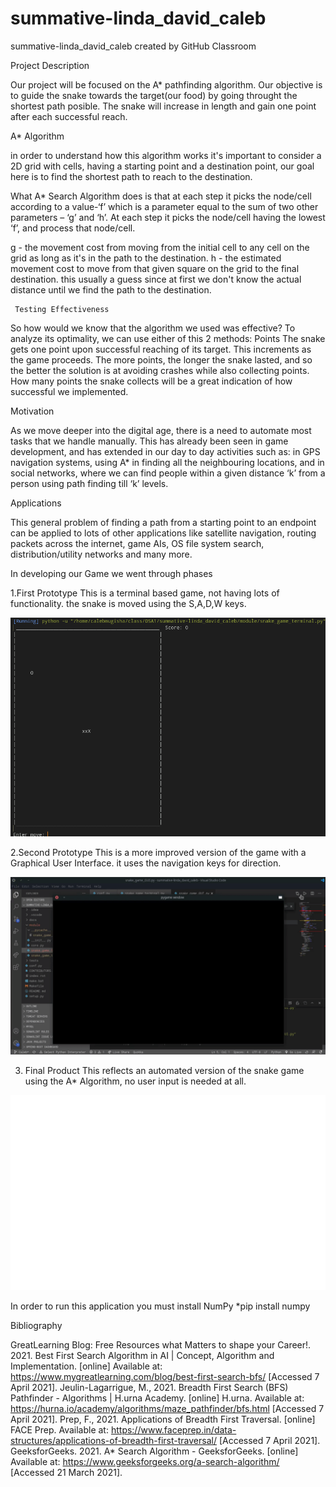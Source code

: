 # summative-linda_david_caleb
summative-linda_david_caleb created by GitHub Classroom

Project Description

Our project will be focused on the A* pathfinding algorithm. Our objective is to guide the snake towards the target(our food) by going throught the shortest path posible. The snake will increase in length and gain one point after each successful reach.

A* Algorithm

in order to understand how this algorithm works it's important to consider a 2D grid with cells, having a starting point and a destination point, our goal here is to find the shortest path to reach to the destination.

What A* Search Algorithm does is that at each step it picks the node/cell according to a value-‘f’ which is a parameter equal to the sum of two other parameters – ‘g’ and ‘h’. At each step it picks the node/cell having the lowest ‘f’, and process that node/cell.

g - the movement cost from moving from the initial cell to any cell on the grid as long as it's in the path to the destination.
h - the estimated movement cost to move from that given square on the grid to the final destination. this usually a guess since at first we don't know the actual distance until we find the path to the destination.

          
     Testing Effectiveness
     
So how would we know that the algorithm we used was effective? To analyze its optimality, we can use either of this 2 methods: 
Points
The snake gets one point upon successful reaching of its target. This increments as the game proceeds. The more points, the longer the snake lasted, and so the better the solution is at avoiding crashes while also collecting points. How many points the snake collects will be a great indication of how successful we implemented.


Motivation

As we move deeper into the digital age, there is a need to automate most tasks that we handle manually. This has already been seen in game development, and has extended in our day to day activities such as: in GPS navigation systems, using A* in finding all the neighbouring locations, and in social networks, where we can find people within a given distance ‘k’ from a person using path finding till ‘k’ levels. 
       
Applications

 This general problem of finding a path from a starting point to an endpoint can be applied to lots of other applications like satellite navigation, routing packets across the internet, game AIs, OS file system search, distribution/utility networks and many more.
 
 
 In developing our Game we went through phases
 
 1.First Prototype
     This is a terminal based game, not having lots of functionality. the snake is moved using the S,A,D,W keys.
 
 ![](images/prototype1.png)
 
 2.Second Prototype
     This is a more improved version of the game with a Graphical User Interface. it uses the navigation keys for direction.
 
 ![](images/final_6080859a14c1de006fc0e50c_155681.gif)

  3. Final Product
     This reflects an automated version of the snake game using the A* Algorithm, no user input is needed at all.

 ![](images/final_60808870269b4c00937f3937_296626.gif)
 
 
 In order to run this application you must install NumPy
                   *pip install numpy
 
Bibliography

GreatLearning Blog: Free Resources what Matters to shape your Career!. 2021. Best First Search Algorithm in AI | Concept, Algorithm and Implementation. [online] Available at: <https://www.mygreatlearning.com/blog/best-first-search-bfs/> [Accessed 7 April 2021].
Jeulin-Lagarrigue, M., 2021. Breadth First Search (BFS) Pathfinder - Algorithms | H.urna Academy. [online] H.urna. Available at: <https://hurna.io/academy/algorithms/maze_pathfinder/bfs.html> [Accessed 7 April 2021].
Prep, F., 2021. Applications of Breadth First Traversal. [online] FACE Prep. Available at: <https://www.faceprep.in/data-structures/applications-of-breadth-first-traversal/> [Accessed 7 April 2021].
GeeksforGeeks. 2021. A* Search Algorithm - GeeksforGeeks. [online] Available at: <https://www.geeksforgeeks.org/a-search-algorithm/> [Accessed 21 March 2021].
 

